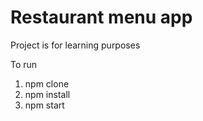 # Restaurant menu app

Project is for learning purposes

To run
1. npm clone
2. npm install
3. npm start
